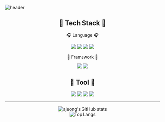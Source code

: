 ![header](https://capsule-render.vercel.app/api?type=waving&color=auto&height=150&section=header&&text=Ajeong%20Im&fontSize=40)

<h2 align="center">👾 Tech Stack 👾</h2>

<div align=center>
<p align="center">🎧 Language 🎧</p>
<img src="https://img.shields.io/badge/C-A8B9CC?style=for-the-badge&logo=C&logoColor=white">
<img src="https://img.shields.io/badge/html5-E34F26?style=for-the-badge&logo=html5&logoColor=white">
<img src="https://img.shields.io/badge/css-1572B6?style=for-the-badge&logo=css3&logoColor=white">
<img src="https://img.shields.io/badge/typescript-3178C6?style=for-the-badge&logo=typescript&logoColor=white">
  
<p align="center">🎼 Framework 🎼</p>
<img src="https://img.shields.io/badge/react-61DAFB?style=for-the-badge&logo=react&logoColor=black"> 
<img src="https://img.shields.io/badge/tailwind-06B6D4?style=for-the-badge&logo=Tailwind Css&logoColor=white">  

<h2 align="center">🎥 Tool 🎥</h2>
<img src="https://img.shields.io/badge/Slack-4A154B?style=for-the-badge&logo=Slack&logoColor=white">
<img src="https://img.shields.io/badge/Notion-000000?style=for-the-badge&logo=Notion&logoColor=white">
<img src="https://img.shields.io/badge/Figma-F24E1E?style=for-the-badge&logo=Figma&logoColor=white">
<img src="https://img.shields.io/badge/VSCODE-007ACC?style=for-the-badge&logo=Visual Studio Code&logoColor=white">   

***


![ajeong's GitHub stats](https://github-readme-stats.vercel.app/api?username=Ajeong-Im&show_icons=true&theme=radical)
<br>
![Top Langs](https://github-readme-stats.vercel.app/api/top-langs/?username=Ajeong-Im&layout=compact)
  
</div>

